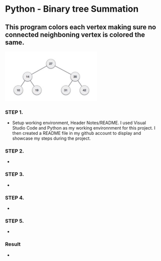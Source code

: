 # Python - Binary tree Summation

## This program colors each vertex making sure no connected neighboning vertex is colored the same.

<img src="Images/1.JPG" width="300" >
  
 ### STEP 1.
* Setup working environment, Header Notes/README.
I used Visual Studio Code and Python as my working environnment for this project. I then created a README file in my github account to display
and showcase my steps during the project. 

### STEP 2.
* 

### STEP 3.
* 

### STEP 4.
* 

### STEP 5. 
* 

### Result
* 
